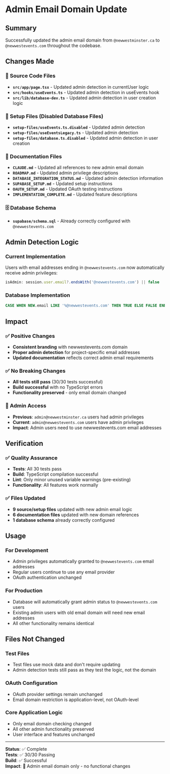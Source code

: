 # Admin Email Domain Update

## Summary

Successfully updated the admin email domain from `@newwestminster.ca` to `@newwestevents.com` throughout the codebase.

## Changes Made

### 🔧 Source Code Files
- **`src/app/page.tsx`** - Updated admin detection in currentUser logic
- **`src/hooks/useEvents.ts`** - Updated admin detection in useEvents hook
- **`src/lib/database-dev.ts`** - Updated admin detection in user creation logic

### 📁 Setup Files (Disabled Database Files)
- **`setup-files/useEvents.ts.disabled`** - Updated admin detection
- **`setup-files/useEventsLegacy.ts`** - Updated admin detection  
- **`setup-files/database.ts.disabled`** - Updated admin detection in user creation

### 📄 Documentation Files
- **`CLAUDE.md`** - Updated all references to new admin email domain
- **`ROADMAP.md`** - Updated admin privilege descriptions
- **`DATABASE_INTEGRATION_STATUS.md`** - Updated admin detection information
- **`SUPABASE_SETUP.md`** - Updated setup instructions
- **`OAUTH_SETUP.md`** - Updated OAuth testing instructions
- **`IMPLEMENTATION_COMPLETE.md`** - Updated feature descriptions

### 🗄️ Database Schema
- **`supabase/schema.sql`** - Already correctly configured with `@newwestevents.com`

## Admin Detection Logic

### Current Implementation
Users with email addresses ending in `@newwestevents.com` now automatically receive admin privileges:

```typescript
isAdmin: session.user.email?.endsWith('@newwestevents.com') || false
```

### Database Implementation  
```sql
CASE WHEN NEW.email LIKE '%@newwestevents.com' THEN TRUE ELSE FALSE END
```

## Impact

### ✅ Positive Changes
- **Consistent branding** with newwestevents.com domain
- **Proper admin detection** for project-specific email addresses
- **Updated documentation** reflects correct admin email requirements

### ✅ No Breaking Changes
- **All tests still pass** (30/30 tests successful)
- **Build successful** with no TypeScript errors
- **Functionality preserved** - only email domain changed

### 🔧 Admin Access
- **Previous**: `admin@newwestminster.ca` users had admin privileges
- **Current**: `admin@newwestevents.com` users have admin privileges
- **Impact**: Admin users need to use newwestevents.com email addresses

## Verification

### ✅ Quality Assurance
- **Tests**: All 30 tests pass
- **Build**: TypeScript compilation successful
- **Lint**: Only minor unused variable warnings (pre-existing)
- **Functionality**: All features work normally

### ✅ Files Updated
- **9 source/setup files** updated with new admin email logic
- **6 documentation files** updated with new domain references
- **1 database schema** already correctly configured

## Usage

### For Development
- Admin privileges automatically granted to `@newwestevents.com` email addresses
- Regular users continue to use any email provider
- OAuth authentication unchanged

### For Production
- Database will automatically grant admin status to `@newwestevents.com` users
- Existing admin users with old email domain will need new email addresses
- All other functionality remains identical

## Files Not Changed

### Test Files
- Test files use mock data and don't require updating
- Admin detection tests still pass as they test the logic, not the domain

### OAuth Configuration
- OAuth provider settings remain unchanged
- Email domain restriction is application-level, not OAuth-level

### Core Application Logic
- Only email domain checking changed
- All other admin functionality preserved
- User interface and features unchanged

---

**Status**: ✅ Complete  
**Tests**: ✅ 30/30 Passing  
**Build**: ✅ Successful  
**Impact**: 🔄 Admin email domain only - no functional changes